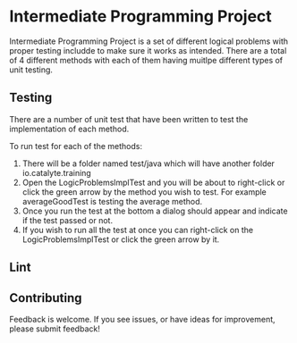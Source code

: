 # Intermediate Programming Project

Intermediate Programming Project is a set of different logical problems with proper testing includde to make sure it works as intended. There are a total of 4 different methods with each of them having muitlpe different types of unit testing. 
## Testing

There are a number of unit test that have been written to test the implementation of each method.

To run test for each of the methods:
1. There will be a folder named test/java which will have another folder io.catalyte.training
2. Open the LogicProblemslmplTest and you will be about to right-click or click the green arrow by the method you wish to test. For example averageGoodTest is testing the average method.
3. Once you run the test at the bottom a dialog should appear and indicate if the test passed or not.
4. If you wish to run all the test at once you can right-click on the LogicProblemsImplTest or click the green arrow by it. 



## Lint


## Contributing
Feedback is welcome. If you see issues, or have ideas for improvement, please submit feedback!